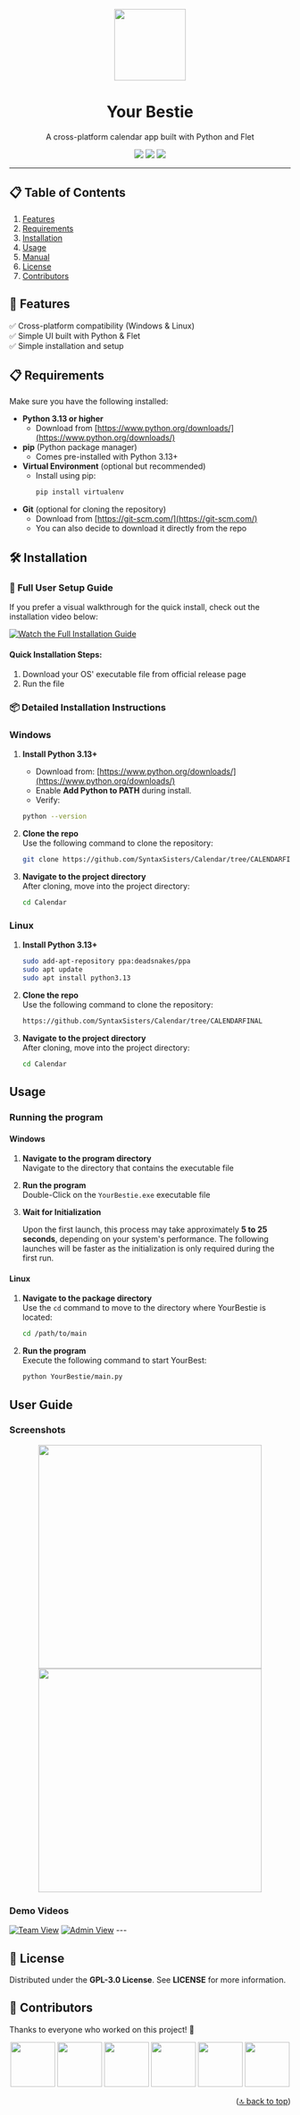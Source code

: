<a id="readme-top"></a>  

<p align="center">
  <img src="https://github.com/user-attachments/assets/df97e8a6-1a4c-4888-904e-f12a02e686d1" width="128"/>
</p>


<h1 align="center">Your Bestie</h1>
<p align="center">A cross-platform calendar app built with Python and Flet</p>  

<p align="center">
  <img src="https://img.shields.io/badge/Python-3.x-blue?style=flat&logo=python"/>
  <img src="https://img.shields.io/badge/Flet-%2300C4B3.svg?style=flat"/>
  <img src="https://img.shields.io/badge/License-GPL--3.0-green"/>
</p>

---

## 📋 Table of Contents
1. [Features](#features)
2. [Requirements](#requirements)
3. [Installation](#installation)
4. [Usage](#usage)
5. [Manual](#manual)
6. [License](#license)
7. [Contributors](#contributors)



## 🚀 Features <a id="features"></a>

✅ Cross-platform compatibility (Windows & Linux)  
✅ Simple UI built with Python & Flet  
✅ Simple installation and setup  


## 📋 Requirements  <a id="requirements"></a>
Make sure you have the following installed:  
- **Python 3.13 or higher**  
  - Download from [https://www.python.org/downloads/](https://www.python.org/downloads/)  
- **pip** (Python package manager)  
  - Comes pre-installed with Python 3.13+   
- **Virtual Environment** (optional but recommended)  
  - Install using pip:  
    ```bash
    pip install virtualenv
    ```
- **Git** (optional for cloning the repository)  
  - Download from [https://git-scm.com/](https://git-scm.com/)
  - You can also decide to download it directly from the repo 



## 🛠️ Installation <a id="installation"></a>

### 👥 Full User Setup Guide
If you prefer a visual walkthrough for the quick install, check out the installation video below:

[![Watch the Full Installation Guide](http://img.youtube.com/vi/g7hemQpFnPU/hqdefault.jpg)](https://youtu.be/g7hemQpFnPU)

#### Quick Installation Steps:
1. Download your OS' executable file from official release page
2. Run the file

### 📦 Detailed Installation Instructions

### Windows
1. **Install Python 3.13+**
   - Download from: [https://www.python.org/downloads/](https://www.python.org/downloads/)
   - Enable **Add Python to PATH** during install.
   - Verify:
    ```bash
    python --version
    ```

2. **Clone the repo**  
      Use the following command to clone the repository:
      ```bash
      git clone https://github.com/SyntaxSisters/Calendar/tree/CALENDARFINAL
      ```
3. **Navigate to the project directory**  
      After cloning, move into the project directory:
      ```bash
      cd Calendar
      ```

### Linux
1. **Install Python 3.13+**
   ```bash
   sudo add-apt-repository ppa:deadsnakes/ppa
   sudo apt update
   sudo apt install python3.13
   
2. **Clone the repo**  
      Use the following command to clone the repository:
      ```bash
      https://github.com/SyntaxSisters/Calendar/tree/CALENDARFINAL
      ```
3. **Navigate to the project directory**  
      After cloning, move into the project directory:
      ```bash
      cd Calendar
      ``` 

## Usage <a id="usage"></a>

### Running the program
#### Windows
1. **Navigate to the program directory**  
    Navigate to the directory that contains the executable file

2. **Run the program**   
    Double-Click on the `YourBestie.exe` executable file
3. **Wait for Initialization**  

      Upon the first launch, this process may take approximately **5 to 25 seconds**, depending on your system's performance. The following launches will be faster as the initialization is only required during the first run.
      
#### Linux
1. **Navigate to the package directory**  
    Use the `cd` command to move to the directory where YourBestie is located:
    ```bash
    cd /path/to/main
    ```

2. **Run the program**  
    Execute the following command to start YourBest:
    ```bash
    python YourBestie/main.py
    ```
## User Guide <a id="manual"></a>
### **Screenshots**
<p align="center"> <img src="https://github.com/user-attachments/assets/f869f3be-23f3-4850-9ab9-aa2c22fe7263" width="400px"/> <img src="https://github.com/user-attachments/assets/7784d410-6fb6-4394-b620-b1184e6bbe52" width="400px"/> </p> 

### **Demo Videos**
[![Team View](http://i.ytimg.com/vi/b4OrERIiaic/hqdefault.jpg)](https://www.youtube.com/watch?v=b4OrERIiaic)
[![Admin View](http://i.ytimg.com/vi/1eeQM04vy3M/hqdefault.jpg)](https://www.youtube.com/watch?v=1eeQM04vy3M)
    ---

## **📜 License** <a id="license"></a>
Distributed under the **GPL-3.0 License**. See **LICENSE** for more information.


## 👥 Contributors <a id="contributors"></a>
Thanks to everyone who worked on this project! 🎉  

<p align="center">
  <img src="https://avatars.githubusercontent.com/u/53645851?v=4" width="80" height="80" style="border-radius: 50;">
  <img src="https://avatars.githubusercontent.com/u/105088697?v=4" width="80" height="80" style="border-radius: 50;">
  <img src="https://avatars.githubusercontent.com/u/132782701?v=4" width="80" height="80" style="border-radius: 50;">
  <img src="https://avatars.githubusercontent.com/u/169546501?v=4" width="80" height="80" style="border-radius: 50;">
  <img src="https://avatars.githubusercontent.com/u/181520537?v=4" width="80" height="80" style="border-radius: 50;">
  <img src="https://avatars.githubusercontent.com/u/181734167?v=4" width="80" height="80" style="border-radius: 50;">
</p>

<p align="right">(<a href="#readme-top">🔝 back to top</a>)</p>

